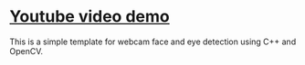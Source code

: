 # [Youtube video demo](https://www.youtube.com/watch?v=rDMP8Lc6mCw)

This is a simple template for webcam face and eye detection using C++ and OpenCV.